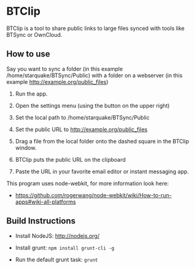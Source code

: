 BTClip
======

BTClip is a tool to share public links to large files synced with tools like BTSync or OwnCloud.


How to use
----------
  Say you want to sync a folder (in this example /home/starquake/BTSync/Public) with a folder on a webserver (in this example http://example.org/public_files)

  1. Run the app.

  2. Open the settings menu (using the button on the upper right)

  3. Set the local path to /home/starquake/BTSync/Public

  4. Set the public URL to http://example.org/public_files

  5. Drag a file from the local folder onto the dashed square in the BTClip window.

  6. BTClip puts the public URL on the clipboard

  7. Paste the URL in your favorite email editor or instant messaging app.

This program uses node-webkit, for more information look here:

  *  https://github.com/rogerwang/node-webkit/wiki/How-to-run-apps#wiki-all-platforms

Build Instructions
------------------

* Install NodeJS: http://nodejs.org/

* Install grunt: <code>npm install grunt-cli -g</code>

* Run the default grunt task: <code>grunt</code>